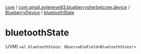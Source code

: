 [core](../../index.md) / [com.gmail.ayteneve93.blueberrysherbetcore.device](../index.md) / [BlueberryDevice](index.md) / [bluetoothState](./bluetooth-state.md)

# bluetoothState

(JVM) `val bluetoothState: ObservableField<BluetoothState!>`